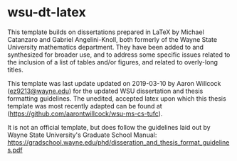 ﻿# wsu-dt-latex

This template builds on dissertations prepared in LaTeX by Michael Catanzaro and Gabriel Angelini-Knoll, both formerly of the Wayne State University mathematics department. They have been added to and synthesized for broader use, and to address some specific issues related to the inclusion of a list of tables and/or figures, and related to overly-long titles.

This template was last update updated on 2019-03-10 by Aaron Willcock (ez9213@wayne.edu) for the updated WSU dissertation and thesis formatting guidelines. The unedited, accepted latex upon which this thesis template was most recently adapted can be found at (https://github.com/aarontwillcock/wsu-ms-cs-tufc).

It is not an official template, but does follow the guidelines laid out by Wayne State University's Graduate School Manual: https://gradschool.wayne.edu/phd/disseration_and_thesis_format_guidelines.pdf
